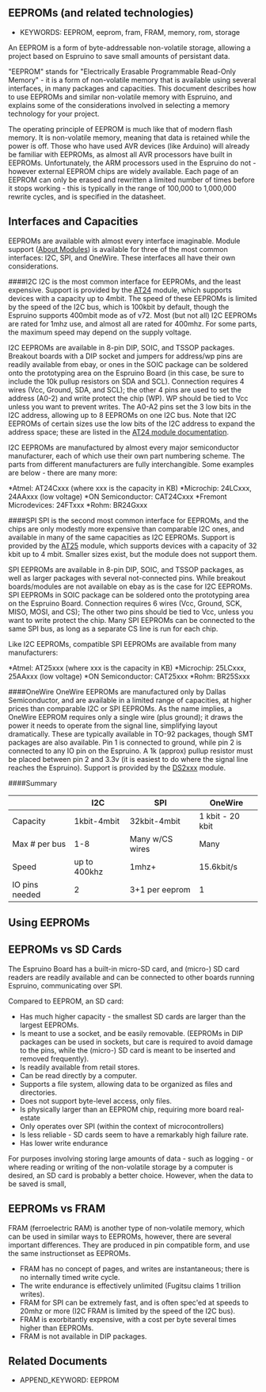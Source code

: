 <!--- Copyright (c) 2013 Spence Konde. See the file LICENSE for copying permission. -->

EEPROMs (and related technologies)
----
* KEYWORDS: EEPROM, eeprom, fram, FRAM, memory, rom, storage

An EEPROM is a form of byte-addressable non-volatile storage, allowing a project based on Espruino to save small amounts of persistant data. 

"EEPROM" stands for "Electrically Erasable Programmable Read-Only Memory" - it is a form of non-volatile memory that is available using several interfaces, in many packages and capacities. This document describes how to use EEPROMs and similar non-volatile memory with Espruino, and explains some of the considerations involved in selecting a memory technology for your project. 

The operating principle of EEPROM is much like that of modern flash memory.  It is non-volatile memory, meaning that data is retained while the power is off. Those who have used AVR devices (like Arduino) will already be familiar with EEPROMs, as almost all AVR processors have built in EEPROMs. Unfortunately, the ARM processors used in the Espruino do not - however external EEPROM chips are widely available. Each page of an EEPROM can only be erased and rewritten a limited number of times before it stops working - this is typically in the range of 100,000 to 1,000,000 rewrite cycles, and is specified in the datasheet.

Interfaces and Capacities
------
EEPROMs are available with almost every interface imaginable. Module support ([About Modules](/Modules)) is available for three of the most common interfaces: I2C, SPI, and OneWire. These interfaces all have their own considerations. 

####I2C
I2C is the most common interface for EEPROMs, and the least expensive. Support is provided by the [AT24](/modules/AT24.js) module, which supports devices with a capacity up to 4mbit. The speed of these EEPROMs is limited by the speed of the I2C bus, which is 100kbit by default, though the Espruino supports 400mbit mode as of v72. Most (but not all) I2C EEPROMs are rated for 1mhz use, and almost all are rated for 400mhz. For some parts, the maximum speed may depend on the supply voltage. 

I2C EEPROMs are available in 8-pin DIP, SOIC, and TSSOP packages. Breakout boards with a DIP socket and jumpers for address/wp pins are readily available from ebay, or ones in the SOIC package can be soldered onto the prototyping area on the Espruino Board (in this case, be sure to include the 10k pullup resistors on SDA and SCL). Connection requires 4 wires (Vcc, Ground, SDA, and SCL); the other 4 pins are used to set the address (A0-2) and write protect the chip (WP). WP should be tied to Vcc unless you want to prevent writes. The A0-A2 pins set the 3 low bits in the I2C address, allowing up to 8 EEPROMs on one I2C bus. Note that I2C EEPROMs of certain sizes use the low bits of the I2C address to expand the address space; these are listed in the [AT24 module documentation](AT24.md). 

I2C EEPROMs are manufactured by almost every major semiconductor manufacturer, each of which use their own part numbering scheme. The parts from different manufacturers are fully interchangible.  Some examples are below - there are many more:

*Atmel: AT24Cxxx (where xxx is the capacity in KB)
*Microchip: 24LCxxx, 24AAxxx (low voltage)
*ON Semiconductor: CAT24Cxxx
*Fremont Microdevices: 24FTxxx
*Rohm: BR24Gxxx

####SPI
SPI is the second most common interface for EEPROMs, and the chips are only modestly more expensive than comparable I2C ones, and available in many of the same capacities as I2C EEPROMs. Support is provided by the [AT25](/modules/AT25.js) module, which supports devices with a capacity of 32 kbit up to 4 mbit. Smaller sizes exist, but the module does not support them.  

SPI EEPROMs are available in 8-pin DIP, SOIC, and TSSOP packages, as well as larger packages with several not-connected pins. While breakout boards/modules are not available on ebay as is the case for I2C EEPROMs. SPI EEPROMs in SOIC package can be soldered onto the prototyping area on the Espruino Board. Connection requires 6 wires (Vcc, Ground, SCK, MISO, MOSI, and CS); The other two pins should be tied to Vcc, unless you want to write protect the chip. Many SPI EEPROMs can be connected to the same SPI bus, as long as a separate CS line is run for each chip. 

Like I2C EEPROMs, compatible SPI EEPROMs are available from many manufacturers:

*Atmel: AT25xxx (where xxx is the capacity in KB)
*Microchip: 25LCxxx, 25AAxxx (low voltage)
*ON Semiconductor: CAT25xxx
*Rohm: BR25Sxxx 

####OneWire
OneWire EEPROMs are manufactured only by Dallas Semiconductor, and are available in a limited range of capacities, at higher prices than comparable I2C or SPI EEPROMs. As the name implies, a OneWire EEPROM requires only a single wire (plus ground); it draws the power it needs to operate from the signal line, simplifying layout dramatically. These are typically available in TO-92 packages, though SMT packages are also available. Pin 1 is connected to ground, while pin 2 is connected to any IO pin on the Espruino. A 1k (approx) pullup resistor must be placed between pin 2 and 3.3v (it is easiest to do where the signal line reaches the Espruino). Support is provided by the [DS2xxx](/modules/DS2xxx.js) module.


####Summary

|          |I2C        |    SPI    |   OneWire   |
|----------|-----------|-----------|-------------|
| Capacity | 1kbit-4mbit| 32kbit-4mbit | 1 kbit - 20 kbit |
| Max # per bus| 1-8 | Many w/CS wires | Many |
| Speed    | up to 400khz | 1mhz+ | 15.6kbit/s |
| IO pins needed | 2 | 3+1 per eeprom| 1 |


Using EEPROMs
-------


EEPROMs vs SD Cards
------
The Espruino Board has a built-in micro-SD card, and (micro-) SD card readers are readily available and can be connected to other boards running Espruino, communicating over SPI. 

Compared to EEPROM, an SD card:
* Has much higher capacity - the smallest SD cards are larger than the largest EEPROMs.
* Is meant to use a socket, and be easily removable. (EEPROMs in DIP packages can be used in sockets, but care is required to avoid damage to the pins, while the (micro-) SD card is meant to be inserted and removed frequently). 
* Is readily available from retail stores.
* Can be read directly by a computer.
* Supports a file system, allowing data to be organized as files and directories.
* Does not support byte-level access, only files.
* Is physically larger than an EEPROM chip, requiring more board real-estate
* Only operates over SPI (within the context of microcontrollers)
* Is less reliable - SD cards seem to have a remarkably high failure rate. 
* Has lower write endurance

For purposes involving storing large amounts of data - such as logging - or where reading or writing of the non-volatile storage by a computer is desired, an SD card is probably a better choice. However, when the data to be saved is small, 

EEPROMs vs FRAM
-----

FRAM (ferroelectric RAM) is another type of non-volatile memory, which can be used in similar ways to EEPROMs, however, there are several important differences. They are produced in pin compatible form, and use the same instructionset as EEPROMs.

* FRAM has no concept of pages, and writes are instantaneous; there is no internally timed write cycle. 
* The write endurance is effectively unlimited (Fugitsu claims 1 trillion writes). 
* FRAM for SPI can be extremely fast, and is often spec'ed at speeds to 20mhz or more (I2C FRAM is limited by the speed of the I2C bus). 
* FRAM is exorbitantly expensive, with a cost per byte several times higher than EEPROMs. 
* FRAM is not available in DIP packages. 

Related Documents
------
* APPEND_KEYWORD: EEPROM
